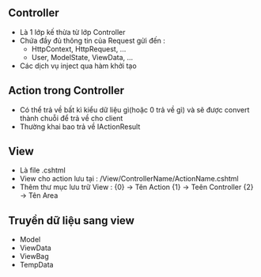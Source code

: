 ## Controller
- Là 1 lớp kế thừa từ lớp Controller
- Chứa đầy đủ thông tin của Request gửi đến : 
    - HttpContext, HttpRequest, ...
    - User, ModelState, ViewData, ...
- Các dịch vụ inject qua hàm khởi tạo

## Action trong Controller
- Có thể trả về bất kì kiểu dữ liệu gì(hoặc 0 trả về gì) và sẽ được convert thành chuỗi để trả về cho client
- Thường khai bao trả về IActionResult

## View
- Là file .cshtml
- View cho action lưu tại : /View/ControllerName/ActionName.cshtml
- Thêm thư mục lưu trữ View : 
{0} -> Tên Action
{1} -> Teên Controller
{2} -> Tên Area

## Truyền dữ liệu sang view
- Model
- ViewData 
- ViewBag
- TempData